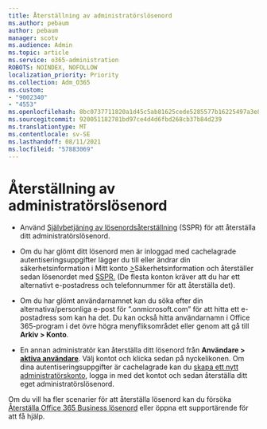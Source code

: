 ```yaml
---
title: Återställning av administratörslösenord
ms.author: pebaum
author: pebaum
manager: scotv
ms.audience: Admin
ms.topic: article
ms.service: o365-administration
ROBOTS: NOINDEX, NOFOLLOW
localization_priority: Priority
ms.collection: Adm_O365
ms.custom:
- "9002340"
- "4553"
ms.openlocfilehash: 8bc0737711820a1d45c5ab81625cede5285577b16225497a3e86e64b3cf24ed1
ms.sourcegitcommit: 920051182781bd97ce4d4d6fbd268cb37b84d239
ms.translationtype: MT
ms.contentlocale: sv-SE
ms.lasthandoff: 08/11/2021
ms.locfileid: "57883069"
---
```

# <a name="admin-password-reset"></a>Återställning av administratörslösenord

- Använd [Självbetjäning av lösenordsåterställning](https://passwordreset.microsoftonline.com/) (SSPR) för att återställa ditt administratörslösenord.

- Om du har glömt ditt lösenord men är inloggad med cachelagrade autentiseringsuppgifter lägger du till eller ändrar din säkerhetsinformation i Mitt konto [>](https://mysignins.microsoft.com/security-info)Säkerhetsinformation och återställer sedan lösenordet med [SSPR.](https://passwordreset.microsoftonline.com/) (De flesta konton kräver att du har ett alternativt e-postadress och telefonnummer för att återställa det).

- Om du har glömt användarnamnet kan du söka efter din alternativa/personliga e-post för ”.onmicrosoft.com” för att hitta ett e-postadress som kan ha det.  Du kan också hitta användarnamn i Office 365-program i det övre högra menyfliksområdet eller genom att gå till **Arkiv > Konto**.

- En annan administratör kan återställa ditt lösenord från **Användare > [aktiva användare](https://portal.office.com/adminportal/home#/users)**. Välj kontot och klicka sedan på nyckelikonen.  Om dina autentiseringsuppgifter är cachelagrade kan du [skapa ett nytt administratörskonto](https://portal.office.com/adminportal/home#/users), logga in med det kontot och sedan återställa ditt eget administratörslösenord.

Om du vill ha fler scenarier för att återställa lösenord kan du försöka [Återställa Office 365 Business lösenord](https://docs.microsoft.com/microsoft-365/admin/add-users/reset-passwords) eller öppna ett supportärende för att få hjälp.
